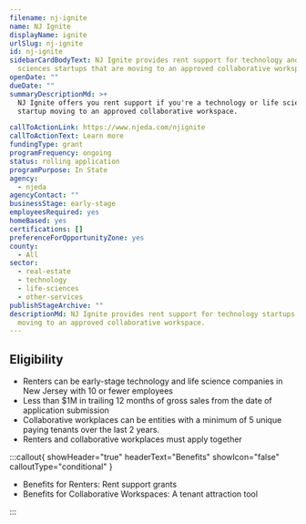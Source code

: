 ```yaml
---
filename: nj-ignite
name: NJ Ignite
displayName: ignite
urlSlug: nj-ignite
id: nj-ignite
sidebarCardBodyText: NJ Ignite provides rent support for technology and life
  sciences startups that are moving to an approved collaborative workspace.
openDate: ""
dueDate: ""
summaryDescriptionMd: >+
  NJ Ignite offers you rent support if you're a technology or life sciences
  startup moving to an approved collaborative workspace.

callToActionLink: https://www.njeda.com/njignite
callToActionText: Learn more
fundingType: grant
programFrequency: ongoing
status: rolling application
programPurpose: In State
agency:
  - njeda
agencyContact: ""
businessStage: early-stage
employeesRequired: yes
homeBased: yes
certifications: []
preferenceForOpportunityZone: yes
county:
  - All
sector:
  - real-estate
  - technology
  - life-sciences
  - other-services
publishStageArchive: ""
descriptionMd: NJ Ignite provides rent support for technology startups that are
  moving to an approved collaborative workspace.
---
```


## Eligibility

- Renters can be early-stage technology and life science companies in New Jersey with 10 or fewer employees
- Less than $1M in trailing 12 months of gross sales from the date of application submission
- Collaborative workplaces can be entities with a minimum of 5 unique paying tenants over the last 2 years.
- Renters and collaborative workplaces must apply together

:::callout{ showHeader="true" headerText="Benefits" showIcon="false" calloutType="conditional" }

- Benefits for Renters: Rent support grants
- Benefits for Collaborative Workspaces: A tenant attraction tool

:::
